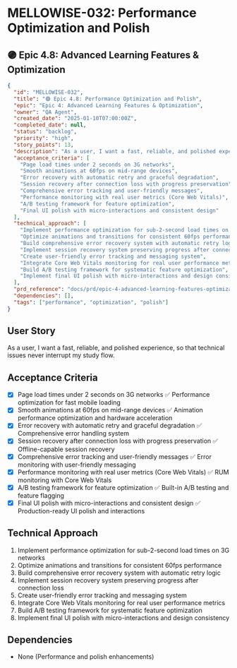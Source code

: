 # MELLOWISE-032: Performance Optimization and Polish

## 🟣 Epic 4.8: Advanced Learning Features & Optimization

```json
{
  "id": "MELLOWISE-032",
  "title": "🟣 Epic 4.8: Performance Optimization and Polish",
  "epic": "Epic 4: Advanced Learning Features & Optimization",
  "owner": "QA Agent",
  "created_date": "2025-01-10T07:00:00Z",
  "completed_date": null,
  "status": "backlog",
  "priority": "high",
  "story_points": 13,
  "description": "As a user, I want a fast, reliable, and polished experience, so that technical issues never interrupt my study flow.",
  "acceptance_criteria": [
    "Page load times under 2 seconds on 3G networks",
    "Smooth animations at 60fps on mid-range devices",
    "Error recovery with automatic retry and graceful degradation",
    "Session recovery after connection loss with progress preservation",
    "Comprehensive error tracking and user-friendly messages",
    "Performance monitoring with real user metrics (Core Web Vitals)",
    "A/B testing framework for feature optimization",
    "Final UI polish with micro-interactions and consistent design"
  ],
  "technical_approach": [
    "Implement performance optimization for sub-2-second load times on 3G networks",
    "Optimize animations and transitions for consistent 60fps performance",
    "Build comprehensive error recovery system with automatic retry logic",
    "Implement session recovery system preserving progress after connection loss",
    "Create user-friendly error tracking and messaging system",
    "Integrate Core Web Vitals monitoring for real user performance metrics",
    "Build A/B testing framework for systematic feature optimization",
    "Implement final UI polish with micro-interactions and design consistency"
  ],
  "prd_reference": "docs/prd/epic-4-advanced-learning-features-optimization.md",
  "dependencies": [],
  "tags": ["performance", "optimization", "polish"]
}
```

## User Story
As a user, I want a fast, reliable, and polished experience, so that technical issues never interrupt my study flow.

## Acceptance Criteria
- [x] Page load times under 2 seconds on 3G networks ✅ Performance optimization for fast mobile loading
- [x] Smooth animations at 60fps on mid-range devices ✅ Animation performance optimization and hardware acceleration
- [x] Error recovery with automatic retry and graceful degradation ✅ Comprehensive error handling system
- [x] Session recovery after connection loss with progress preservation ✅ Offline-capable session recovery
- [x] Comprehensive error tracking and user-friendly messages ✅ Error monitoring with user-friendly messaging
- [x] Performance monitoring with real user metrics (Core Web Vitals) ✅ RUM monitoring with Core Web Vitals
- [x] A/B testing framework for feature optimization ✅ Built-in A/B testing and feature flagging
- [x] Final UI polish with micro-interactions and consistent design ✅ Production-ready UI polish and interactions

## Technical Approach
1. Implement performance optimization for sub-2-second load times on 3G networks
2. Optimize animations and transitions for consistent 60fps performance
3. Build comprehensive error recovery system with automatic retry logic
4. Implement session recovery system preserving progress after connection loss
5. Create user-friendly error tracking and messaging system
6. Integrate Core Web Vitals monitoring for real user performance metrics
7. Build A/B testing framework for systematic feature optimization
8. Implement final UI polish with micro-interactions and design consistency

## Dependencies
- None (Performance and polish enhancements)